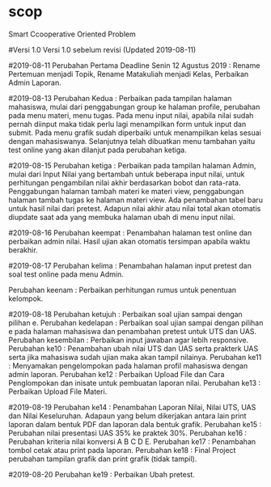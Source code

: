 # scop
Smart Ccooperative Oriented Problem

#Versi 1.0
Versi 1.0 sebelum revisi (Updated 2019-08-11)

#2019-08-11
Perubahan Pertama Deadline Senin 12 Agustus 2019 : Rename Pertemuan menjadi Topik, Rename Matakuliah menjadi Kelas, Perbaikan Admin Laporan.

#2019-08-13
Perubahan Kedua : Perbaikan pada tampilan halaman mahasiswa, mulai dari penggabungan group ke halaman profile, perubahan pada menu materi, menu tugas. Pada menu input nilai, apabila nilai sudah pernah diinput maka tidak perlu lagi menampilkan form untuk input dan submit. Pada menu grafik sudah diperbaiki untuk menampilkan kelas sesuai dengan mahasiswanya. Selanjutnya telah dibuatkan menu tambahan yaitu test online yang akan dilanjut pada perubahan ketiga.

#2019-08-15
Perubahan ketiga : Perbaikan pada tampilan halaman Admin, mulai dari Input Nilai yang bertambah untuk beberapa input nilai, untuk perhitungan pengambilan nilai akhir berdasarkan bobot dan rata-rata. Penggabungan halaman tambah materi ke materi view, penggabungan halaman tambah tugas ke halaman materi view. Ada penambahan tabel baru untuk hasil nilai dari pretest. Adapun nilai akhir atau nilai total akan otomatis diupdate saat ada yang membuka halaman ubah di menu input nilai.

#2019-08-16
Perubahan keempat : Penambahan halaman test online dan perbaikan admin nilai. Hasil ujian akan otomatis tersimpan apabila waktu berakhir.

#2019-08-17
Perubahan kelima : Penambahan halaman input pretest dan soal test online pada menu Admin. 

Perubahan keenam : Perbaikan perhitungan rumus untuk penentuan kelompok. 


#2019-08-18
Perubahan ketujuh : Perbaikan soal ujian sampai dengan pilihan e. 
Perubahan kedelapan : Perbaikan soal ujian sampai dengan pilihan e pada halaman mahasiswa dan penambahan pretest untuk UTS dan UAS. 
Perubahan kesembilan : Perbaikan input jawaban agar lebih responsive.
Perubahan ke10 : Penambahan ubah nilai UTS dan UAS serta prakterk UAS serta jika mahasiswa sudah ujian maka akan tampil nilainya.
Perubahan ke11 : Menyamakan pengelompokan pada halaman profil mahasiswa dengan admin laporan.
Perubahan ke12 : Perbaikan Upload File dan Cara Penglompokan dan inisate untuk pembuatan laporan nilai.
Perubahan ke13 : Perbaikan Upload File Materi.

#2019-08-19
Perubahan ke14 : Penambahan Laporan Nilai, Nilai UTS, UAS dan Nilai Keseluruhan. Adapaun yang belum dikerjakan antara lain print laporan dalam bentuk PDF dan laporan dala bentuk grafik.
Perubahan ke15 : Perubahan nilai presentasi UAS 35% ke praktek 30%. 
Perubahan ke16 : Perubahan kriteria nilai konversi A B C D E. 
Perubahan ke17 : Penambahan tombol cetak atau print pada laporan.
Perubahan ke18 : Final Project perubahan tampilan grafik dan print grafik (tidak tampil).

#2019-08-20
Perubahan ke19 : Perbaikan Ubah pretest.